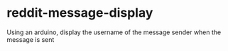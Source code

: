 # reddit-message-display
Using an arduino, display the username of the message sender when the message is sent
